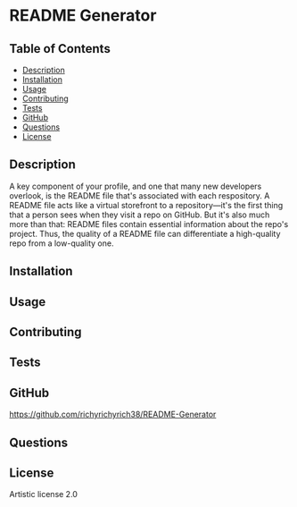 # README Generator

## Table of Contents

  - [Description](#description)
  - [Installation](#installation)
  - [Usage](#usage)
  - [Contributing](#contributing)
  - [Tests](#tests)
  - [GitHub](#github)
  - [Questions](#questions)
  - [License](#license)

## Description

A key component of your profile, and one that many new developers overlook, is the README file that's associated with each respository. A README file acts like a virtual storefront to a repository—it's the first thing that a person sees when they visit a repo on GitHub. But it's also much more than that: README files contain essential information about the repo's project. Thus, the quality of a README file can differentiate a high-quality repo from a low-quality one.

## Installation 



## Usage 



## Contributing 



## Tests 



## GitHub

https://github.com/richyrichyrich38/README-Generator

## Questions



## License 

Artistic license 2.0


